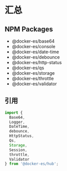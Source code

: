 # 汇总

## NPM Packages

- @docker-es/base64
- @docker-es/console
- @docker-es/date-time
- @docker-es/debounce
- @docker-es/http-status
- @docker-es/qs
- @docker-es/storage
- @docker-es/throttle
- @docker-es/validator

## 引用

```js
import {
  Base64,
  Logger,
  DateTime,
  debounce,
  HttpStatus,
  Qs,
  Storage,
  Session,
  throttle,
  Validator
} from '@docker-es/hub';
```

